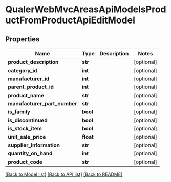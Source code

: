 # QualerWebMvcAreasApiModelsProductFromProductApiEditModel

## Properties
Name | Type | Description | Notes
------------ | ------------- | ------------- | -------------
**product_description** | **str** |  | [optional] 
**category_id** | **int** |  | [optional] 
**manufacturer_id** | **int** |  | [optional] 
**parent_product_id** | **int** |  | [optional] 
**product_name** | **str** |  | [optional] 
**manufacturer_part_number** | **str** |  | [optional] 
**is_family** | **bool** |  | [optional] 
**is_discontinued** | **bool** |  | [optional] 
**is_stock_item** | **bool** |  | [optional] 
**unit_sale_price** | **float** |  | [optional] 
**supplier_information** | **str** |  | [optional] 
**quantity_on_hand** | **int** |  | [optional] 
**product_code** | **str** |  | [optional] 

[[Back to Model list]](../README.md#documentation-for-models) [[Back to API list]](../README.md#documentation-for-api-endpoints) [[Back to README]](../README.md)


